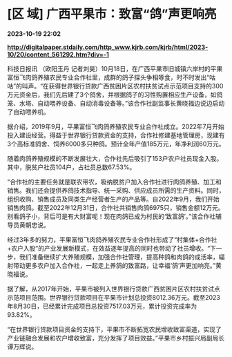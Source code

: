 # [区 域] 广西平果市：致富“鸽”声更响亮

**2023-10-19 22:02**

**http://digitalpaper.stdaily.com/http_www.kjrb.com/kjrb/html/2023-10/20/content_561292.htm?div=-1**

 科技日报讯 （欧阳玉丹 记者刘昊）10月18日，在广西平果市旧城镇六岸村的平果富恒飞肉鸽养殖农民专业合作社里，成群的鸽子探头争相啄食，时不时发出“咕咕”的叫声。“在获得世界银行贷款广西贫困片区农村扶贫试点示范项目支持的300万元资金后，我们先后建了3个鸽舍，并根据鸽子的习性购置相应生产设备，如鸽笼、水塔、自动喂养设备、自动消毒设备等。”该合作社副监事长黄晓福边说边启动了自动喂养机。

 据介绍，2019年9月，平果富恒飞肉鸽养殖农民专业合作社成立。2022年7月开始投入建设经营。得益于世界银行贷款资金的支持，合作社修建基地管理房，现建有3个高标准鸽舍、饲养6000多只种鸽。预计全年产值185万元，年净利润60万元。

 随着肉鸽养殖规模的不断发展壮大，合作社先后吸引了153户农户社员现金入股。其中，脱贫户社员104户，占社员总数67.53%。

 “合作社的主要任务就是联农带农，吸纳脱贫户加入合作社进行肉鸽养殖、加工和销售。我们还会提供养鸽技术指导、统一采购、供应成员所需的生产资料。同时，组织收购、销售成员及同类生产经营者生产的产品等。自2022年9月，我们开始销售肉鸽。截至2022年12月31日，合作社共销售肉鸽6975只，销售金额12万元。别看鸽子小，背后可是有大财富呢！现在肉鸽已成为村民的‘致富鸽’。”该合作社辅导员黄朝忠说。

 经过3年多的努力，平果富恒飞肉鸽养殖农民专业合作社形成了“村集体+合作社+农户入股”的产业发展新模式，在效益逐年提高的同时也带动了社员增收。“下一步，我们准备继续扩大养殖规模，加强合作社管理，提高种鸽和肉鸽的成活率，辐射带动更多农户加入合作社，一起走上养鸽的致富路，让幸福‘鸽’声更加响亮。”黄晓福说。

 据了解，从2017年开始，平果市被列入世界银行贷款广西贫困片区农村扶贫试点示范项目范围。世界银行贷款项目在平果市计划总投资8012.36万元。截至2023年8月30日，已经累计完成项目总投资7517.03万元，累计投资完成率为93.82%。

 “在世界银行贷款项目资金的支持下，平果市不断拓宽农民增收致富渠道，实现了产业链融合发展和农户增收致富，充分发挥了项目效益。”平果市乡村振兴局副局长谭万辉说。
